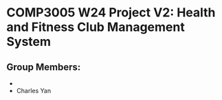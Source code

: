 # COMP3005 W24 Project V2: Health and Fitness Club Management System

Group Members:
  - 
  - 
  - Charles Yan
